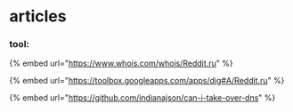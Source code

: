 # articles

### tool:

{% embed url="https://www.whois.com/whois/Reddit.ru" %}

{% embed url="https://toolbox.googleapps.com/apps/dig#A/Reddit.ru" %}

{% embed url="https://github.com/indianajson/can-i-take-over-dns" %}


